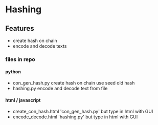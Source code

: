 # Hashing

## Features

- create hash on chain
- encode and decode texts

### files in repo

#### python
- con_gen_hash.py
create hash on chain use seed old hash
- hashing.py
encode and decode text from file

#### html / javascript
- create_con_hash.html
'con_gen_hash.py' but type in html with GUI
- encode_decode.html
'hashing.py' but type in html with GUI